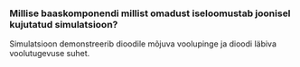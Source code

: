 ### Millise baaskomponendi millist omadust iseloomustab joonisel kujutatud simulatsioon?

Simulatsioon demonstreerib dioodile mõjuva voolupinge ja dioodi läbiva voolutugevuse suhet.